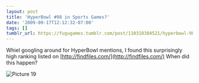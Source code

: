 ```yaml
---
layout: post
title: 'HyperBowl #98 in Sports Games?'
date: '2009-09-17T12:12:32-07:00'
tags: []
tumblr_url: https://fugugames.tumblr.com/post/110318384521/hyperbowl-98-in-sports-games
---
```

Whiel googling around for HyperBowl mentions, I found this surprisingly high ranking listed on [http://findfiles.com/](http://findfiles.com/) When did this happen?

![Picture 19](http://itshardtofondlepenguins.com/wp-content/uploads/2009/09/Picture-19.png "Picture 19")

